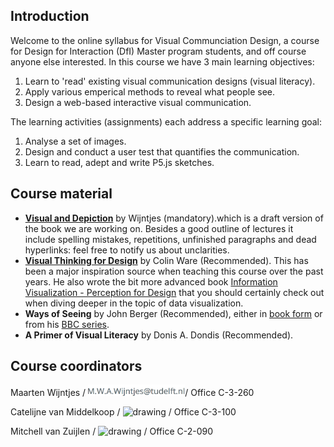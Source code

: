

<script type="text/javascript" src="https://cdnjs.cloudflare.com/ajax/libs/p5.js/0.6.1/p5.js"></script>
<script type="text/javascript" src="https://cdnjs.cloudflare.com/ajax/libs/p5.js/0.6.1/addons/p5.sound.js"></script>
<script type="text/javascript" src="https://cdnjs.cloudflare.com/ajax/libs/p5.js/0.6.1/addons/p5.dom.js"></script>
<!--<script type="text/javascript" src="sketches/background_sketch.js"></script>-->
<div id="content" markdown="1">

## Introduction

Welcome to the online syllabus for Visual Communciation Design, a course for Design for Interaction (DfI) Master program students, and off course anyone else interested. In this course we have 3 main learning objectives:
1.	Learn to 'read' existing visual communication designs (visual literacy).
2.	Apply various emperical methods to reveal what people see. 
3.	Design a web-based interactive visual communication.

The learning activities (assignments) each address a specific learning goal:
1.	Analyse a set of images. 
2.	Design and conduct a user test that quantifies the communication.  
3.	Learn to read, adept and write P5.js sketches. 



## Course material


* [**Visual and Depiction**](https://homepage.tudelft.nl/w3s80/VisionAndDepiction.html) by Wijntjes (mandatory).which is a draft version of the book we are working on. Besides a good outline of lectures it include spelling mistakes, repetitions, unfinished paragraphs and dead hyperlinks: feel free to notify us about unclarities. 
* [**Visual Thinking for Design**](https://www.amazon.com/dp/0123708966/ref=rdr_ext_tmb) by Colin Ware (Recommended). This has been a major inspiration source when teaching this course over the past years. He also wrote the bit more advanced book [Information Visualization - Perception for Design](https://www.amazon.com/dp/0123814642/ref=rdr_ext_tmb) that you should certainly check out when diving deeper in the topic of data visualization. 
* **Ways of Seeing** by John Berger (Recommended), either in [book form](https://www.amazon.co.uk/dp/014103579X/ref=rdr_ext_tmb) or from his [BBC series](https://youtu.be/0pDE4VX_9Kk).
* **A Primer of Visual Literacy** by Donis A. Dondis (Recommended).


<!--
## Learning objectives

1. **Analyse** visual communication designs in terms of perception, (historical/cultural/use) context and technique.
2. Formulate hypotheses about communicative properties and empirically **evaluate** these. 
3. Learn to read, adept and write P5.js code to **create** interactive visual communication based on theory and data. 

### Analyse
During the lectures you will learn about the production and perception of visual information. You will learn about visual perception and also about history of art, graphic design and interfaces. The aim is that after this course, you can analyse any form of visual communication on the basis of
principles of perception
historical/cultural context
technical production

### Evaluate
How do you know your design intentions are met? What are the communicative properties of designs? This can be discovered by doing experiments. We will discuss various ways of evaluating your design that are typical for VCD applications. Much theory of perception is based on experiments like eye tracking or the speed and accuracy of finding or recognising/understanding information. While discussing the theory we will emphasise the methods used and translate them for VCD purposes. At the end of the course, you should be able to 
propose a strategy how you would ideally set up an evaluation
conduct a short experiment, analyse and interpret data with respect to theory

### Create
There are many ways to create visual information, as you will learn throughout the course. And since you are a master student you probably did some courses on sketching, photography, etc. Therefor we will focus on a different type of technique that is both very relevant for interaction design but also nicely supplemental to the techniques you already know: creating images through code. We will use P5.js, a wide used and documented language used by artists and designers. 

-->

## Course coordinators

Maarten Wijntjes / <img src="images/wijntjes.png" alt="drawing" height="18"/>/ Office C-3-260

Catelijne van Middelkoop / <img src="images/middelkoop.png" alt="drawing" height="18"/>  / Office C-3-100

Mitchell van Zuijlen / <img src="images/zuijlen.png" alt="drawing" height="18"/> / Office C-2-090

</div>

